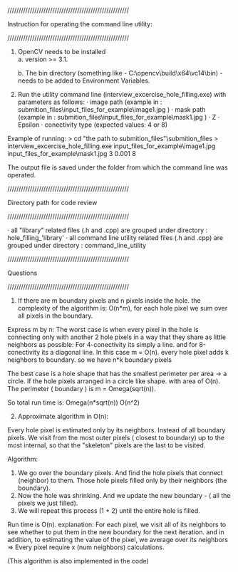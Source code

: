 //////////////////////////////////////////////////////

Instruction for operating the command line utility:

//////////////////////////////////////////////////////

1. OpenCV needs to be installed   
    a. version >= 3.1.
    
    b. The bin directory (something like - C:\opencv\build\x64\vc14\bin) - needs to be added to Environment Variables.

2. Run the utility command line (interview_excercise_hole_filling.exe) with parameters as follows:
  · image path (example in : submition_files\input_files_for_example\image1.jpg )
  · mask path  (example in : submition_files\input_files_for_example\mask1.jpg )
  · Z
  · Epsilon
  · conectivity type (expected values: 4 or 8)             

  Example of running:
    >  cd "the path to submition_files"\submition_files
    > interview_excercise_hole_filling.exe   input_files_for_example\\image1.jpg     input_files_for_example\\mask1.jpg   3   0.001   8

  The output file is saved under the folder from which the command line was operated.



//////////////////////////////////////////////////////

Directory path for code review

//////////////////////////////////////////////////////

  · all "library" related files (.h and .cpp) are grouped under directory : hole_filling_'library' 
  · all command line utility related files (.h and .cpp) are grouped under directory : command_line_utility



//////////////////////////////////////////////////////

Questions

//////////////////////////////////////////////////////

1. If there are m boundary pixels and n pixels inside the hole. the complexity of the algorithm is: 
  O(n*m), for each hole pixel we sum over all pixels in the  boundary. 

  Express m by n:
  The worst case is when every pixel in the hole is connecting only with another 2 
  hole pixels in a way that they share as little neighbors as possible:
  For 4-conectivity its simply a line. and for 8-conectivity its a diagonal line.
  In this case m = O(n). every hole pixel adds k neighbors to boundary. so we
  have n*k boundary pixels



  The best case is a hole shape that has the smallest perimeter per area -> a circle.
  If the hole pixels arranged in a circle like shape. with area of O(n).
  The perimeter ( boundary ) is  m = Omega(sqrt(n)). 
  
  So total run time is:
  Omega(n*sqrt(n))
  O(n^2)

 2. Approximate algorithm in O(n):
 
  Every hole pixel is estimated only by its neighbors. Instead of all boundary pixels.
  We visit from the most outer pixels ( closest to boundary) up to the most internal, so that the "skeleton" pixels
  are the last to be visited.
  
  Algorithm:

  1. We go over the boundary pixels. And find the hole pixels that connect (neighbor) to them.
    Those hole pixels filled only by their neighbors (the boundary).
  2. Now the hole was shrinking. And we update the new boundary - ( all the pixels we just filled).
  3. We will repeat this process (1 + 2) until the entire hole is filled.

  Run time is O(n). explanation:
  For each pixel, we visit all of its neighbors to see whether to put them in the new boundary for the next iteration.
  and in addition, to estimating the value of the pixel, we average over its neighbors
  => Every pixel require x (num neighbors) calculations.

  (This algorithm is also implemented in the code)
